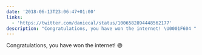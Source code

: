 ```yaml
---
date: '2018-06-13T23:06:47+01:00'
links:
  - 'https://twitter.com/daniecal/status/1006582894448562177'
description: "Congratulations, you have won the internet! \U0001F604 "
---
```

Congratulations, you have won the internet! 😄 
